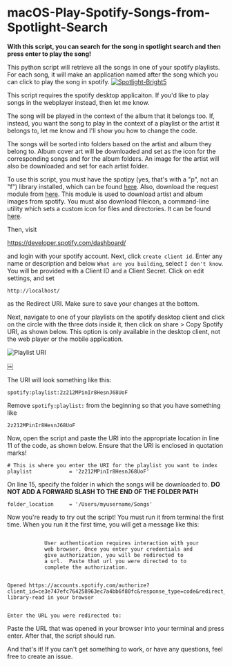 # macOS-Play-Spotify-Songs-from-Spotlight-Search

**With this script, you can search for the song in spotlight search and then press enter to play the song!**

This python script will retrieve all the songs in one of your spotify playlists. For each song, it will make an application named after the song which you can click to play the song in spotify. 
<a href="https://ibb.co/tBQWfCt"><img src="https://i.ibb.co/b1Q8hdZ/Spotlight-Bright5.gif" alt="Spotlight-Bright5" border="0"></a>

This script requires the spotify desktop applicaiton. If you'd like to play songs in the webplayer instead, then let me know.

The song will be played in the context of the album that it belongs too. If, instead, you want the song to play in the context of a playlist or the artist it belongs to, let me know and I'll show you how to change the code. 

The songs will be sorted into folders based on the artist and album they belong to. Album cover art will be downloaded and set as the icon for the corresponding songs and for the album folders. An image for the artist will also be downloaded and set for each artist folder.

To use this script, you must have the spotipy (yes, that's with a "p", not an "f") library installed, which can be found [here](https://github.com/plamere/spotipy).
Also, download the request module from [here](https://github.com/andrewp-as-is/request.py). This module is used to download artist and album images from spotify. You must also download fileicon, a command-line utility which sets a custom icon for files and directories. It can be found [here](https://github.com/mklement0/fileicon).

Then, visit

https://developer.spotify.com/dashboard/

and login with your spotify account. Next, click `create client id`.  Enter any name or description and below `What are you building`, select `I don't know`. You will be provided with a Client ID and a Client Secret. Click on edit settings, and set 
```
http://localhost/
```
as the Redirect URI. Make sure to save your changes at the bottom.


Next, navigate to one of your playlists on the spotify desktop client and click on the circle with the three dots inside it, then click on share > Copy Spotify URI, as shown below. This option is only available in the desktop client, not the web player or the mobile application.

![Playlist URI](https://i.ibb.co/TmK8mW0/PLAYLIST.png)

￼


The URI will look something like this:
```
spotify:playlist:2z212MPinIr8HesnJ68UoF
```
Remove `spotify:playlist:` from the beginning so that you have something like
```
2z212MPinIr8HesnJ68UoF
```

Now, open the script and paste the URI into the appropriate location in line 11 of the code, as shown below. Ensure that the URI is enclosed in quotation marks!
```
# This is where you enter the URI for the playlist you want to index
playlist            = '2z212MPinIr8HesnJ68UoF'
```

On line 15, specify the folder in which the songs will be downloaded to.
**DO NOT ADD A FORWARD SLASH TO THE END OF THE FOLDER PATH**
```
folder_location     = '/Users/myusername/Songs'
```

Now you're ready to try out the script! You must run it from terminal the first time.  When you run it the first time, you will get a message like this:
```

            User authentication requires interaction with your
            web browser. Once you enter your credentials and
            give authorization, you will be redirected to
            a url.  Paste that url you were directed to to
            complete the authorization.

        
Opened https://accounts.spotify.com/authorize?client_id=ce3e747efc764258963ec7a4bb6f80fc&response_type=code&redirect_uri=http%3A%2F%2Flocalhost%2F&scope=user-library-read in your browser


Enter the URL you were redirected to: 
```
Paste the URL that was opened in your browser into your terminal and press enter. After that, the script should run. 

And that's it! If you can't get something to work, or have any questions, feel free to create an issue.

